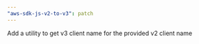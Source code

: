 ```yaml
---
"aws-sdk-js-v2-to-v3": patch
---
```


Add a utility to get v3 client name for the provided v2 client name

